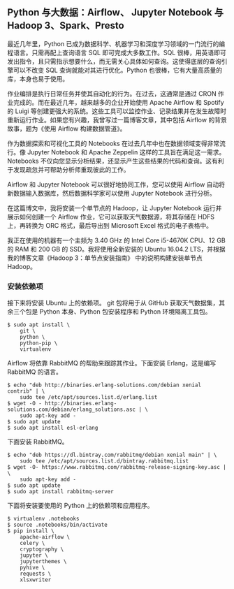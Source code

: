 ## Python 与大数据：Airflow、 Jupyter Notebook 与 Hadoop 3、Spark、Presto


最近几年里，Python 已成为数据科学、机器学习和深度学习领域的一门流行的编程语言。只需再配上查询语言 SQL 即可完成大多数工作。SQL 很棒，用英语即可发出指令，且只需指示想要什么，而无需关心具体如何查询。这使得底层的查询引擎可以不改变 SQL 查询就能对其进行优化。Python 也很棒，它有大量高质量的库，本身也易于使用。

作业编排是执行日常任务并使其自动化的行为。在过去，这通常是通过 CRON 作业完成的。而在最近几年，越来越多的企业开始使用 Apache Airflow 和 Spotify 的 Luigi 等创建更强大的系统。这些工具可以监控作业、记录结果并在发生故障时重新运行作业。如果您有兴趣，我曾写过一篇博客文章，其中包括 Airflow 的背景故事，题为《使用 Airflow 构建数据管道》。

作为数据探索和可视化工具的 Notebooks 在过去几年中也在数据领域变得非常流行。像 Jupyter Notebook 和 Apache Zeppelin 这样的工具旨在满足这一需求。Notebooks 不仅向您显示分析结果，还显示产生这些结果的代码和查询。这有利于发现疏忽并可帮助分析师重现彼此的工作。

Airflow 和 Jupyter Notebook 可以很好地协同工作，您可以使用 Airflow 自动将新数据输入数据库，然后数据科学家可以使用 Jupyter Notebook 进行分析。

在这篇博文中，我将安装一个单节点的 Hadoop，让 Jupyter Notebook 运行并展示如何创建一个 Airflow 作业，它可以获取天气数据源，将其存储在 HDFS 上，再转换为 ORC 格式，最后导出到 Microsoft Excel 格式的电子表格中。

我正在使用的机器有一个主频为 3.40 GHz 的 Intel Core i5-4670K CPU、12 GB 的 RAM 和 200 GB 的 SSD。我将使用全新安装的 Ubuntu 16.04.2 LTS，并根据我的博客文章《Hadoop 3：单节点安装指南》 中的说明构建安装单节点 Hadoop。

### 安装依赖项

接下来将安装 Ubuntu 上的依赖项。 git 包将用于从 GitHub 获取天气数据集，其余三个包是 Python 本身、Python 包安装程序和 Python 环境隔离工具包。




    $ sudo apt install \
        git \
        python \
        python-pip \
        virtualenv

Airflow 将依靠 RabbitMQ 的帮助来跟踪其作业。下面安装 Erlang，这是编写 RabbitMQ 的语言。

    $ echo "deb http://binaries.erlang-solutions.com/debian xenial contrib" | \
        sudo tee /etc/apt/sources.list.d/erlang.list
    $ wget -O - http://binaries.erlang-solutions.com/debian/erlang_solutions.asc | \
        sudo apt-key add -
    $ sudo apt update
    $ sudo apt install esl-erlang

下面安装 RabbitMQ。

    $ echo "deb https://dl.bintray.com/rabbitmq/debian xenial main" | \
        sudo tee /etc/apt/sources.list.d/bintray.rabbitmq.list
    $ wget -O- https://www.rabbitmq.com/rabbitmq-release-signing-key.asc | \
        sudo apt-key add -
    $ sudo apt update
    $ sudo apt install rabbitmq-server

下面将安装要使用的 Python 上的依赖项和应用程序。

    $ virtualenv .notebooks
    $ source .notebooks/bin/activate
    $ pip install \
        apache-airflow \
        celery \
        cryptography \
        jupyter \
        jupyterthemes \
        pyhive \
        requests \
        xlsxwriter